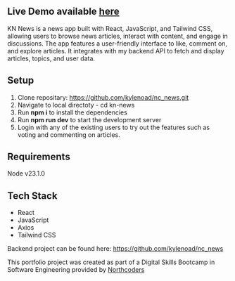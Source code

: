 ## Live Demo available [here](https://kn-news.netlify.app/home)

KN News is a news app built with React, JavaScript, and Tailwind CSS, allowing users to browse news articles, interact with content, and engage in discussions. The app features a user-friendly interface to like, comment on, and explore articles. It integrates with my backend API to fetch and display articles, topics, and user data.

## Setup

1. Clone repositary: https://github.com/kylenoad/nc_news.git
2. Navigate to local directoty - cd kn-news
3. Run **npm i** to install the dependencies
4. Run **npm run dev** to start the development server
5. Login with any of the existing users to try out the features such as voting and commenting on articles.

## Requirements

Node v23.1.0

## Tech Stack

- React
- JavaScript
- Axios
- Tailwind CSS

Backend project can be found here: https://github.com/kylenoad/nc_news

This portfolio project was created as part of a Digital Skills Bootcamp in Software Engineering provided by [Northcoders](https://northcoders.com/)
